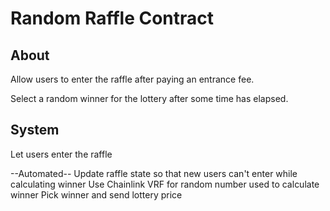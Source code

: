 # Random Raffle Contract

## About
Allow users to enter the raffle after paying an entrance fee.

Select a random winner for the lottery after some time has elapsed.

## System
Let users enter the raffle

--Automated--
Update raffle state so that new users can't enter while calculating winner
Use Chainlink VRF for random number used to calculate winner
Pick winner and send lottery price
